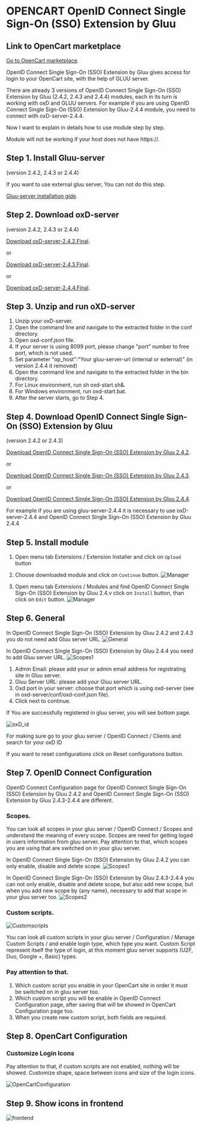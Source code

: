 OPENCART OpenID Connect Single Sign-On (SSO) Extension by Gluu 
=========================
## Link to OpenCart marketplace  

[Go to OpenCart marketplace](http://www.opencart.com/index.php?route=extension/extension/info&extension_id=27180&filter_search=Gluu).

OpenID Connect Single Sign-On (SSO) Extension by Gluu gives access for login to your OpenCart site, with the help of GLUU server.

There are already 3 versions of OpenID Connect Single Sign-On (SSO) Extension by Gluu (2.4.2, 2.4.3 and 2.4.4) modules, each in its turn is working with oxD and GLUU servers.
For example if you are using OpenID Connect Single Sign-On (SSO) Extension by Gluu-2.4.4 module, you need to connect with oxD-server-2.4.4.

Now I want to explain in details how to use module step by step. 

Module will not be working if your host does not have https://. 

## Step 1. Install Gluu-server 

(version 2.4.2, 2.4.3 or 2.4.4)

If you want to use external gluu server, You can not do this step.   

[Gluu-server installation gide](https://www.gluu.org/docs/deployment/).

## Step 2. Download oxD-server 

(version 2.4.2, 2.4.3 or 2.4.4)

[Download oxD-server-2.4.2.Final](https://ox.gluu.org/maven/org/xdi/oxd-server/2.4.2.Final/oxd-server-2.4.2.Final-distribution.zip).

or

[Download oxD-server-2.4.3.Final](https://ox.gluu.org/maven/org/xdi/oxd-server/2.4.3.Final/oxd-server-2.4.3.Final-distribution.zip).

or

[Download oxD-server-2.4.4.Final](https://ox.gluu.org/maven/org/xdi/oxd-server/2.4.4.Final/oxd-server-2.4.4.Final-distribution.zip).

## Step 3. Unzip and run oXD-server
 
1. Unzip your oxD-server. 
2. Open the command line and navigate to the extracted folder in the conf directory.
3. Open oxd-conf.json file.  
4. If your server is using 8099 port, please change "port" number to free port, which is not used.
5. Set parameter "op_host":"Your gluu-server-url (internal or external)" (in version 2.4.4 it removed)
6. Open the command line and navigate to the extracted folder in the bin directory.
7. For Linux environment, run sh oxd-start.sh&. 
8. For Windows environment, run oxd-start.bat.
9. After the server starts, go to Step 4.

## Step 4. Download OpenID Connect Single Sign-On (SSO) Extension by Gluu
 
(version 2.4.2 or 2.4.3)

[Download OpenID Connect Single Sign-On (SSO) Extension by Gluu 2.4.2](https://raw.githubusercontent.com/GluuFederation/gluu-sso-OpenCart-module/master/Gluu_SSO_2.4.2/Gluu_SSO_2.4.2.zip).

or

[Download OpenID Connect Single Sign-On (SSO) Extension by Gluu 2.4.3](https://raw.githubusercontent.com/GluuFederation/gluu-sso-OpenCart-module/master/Gluu_SSO_2.4.3/Gluu_SSO_2.4.3.zip).

or

[Download OpenID Connect Single Sign-On (SSO) Extension by Gluu 2.4.4](https://raw.githubusercontent.com/GluuFederation/gluu-sso-OpenCart-module/master/Gluu_SSO_2.4.4/Gluu_SSO_2.4.4.zip).

For example if you are using gluu-server-2.4.4 it is necessary to use oxD-server-2.4.4 and OpenID Connect Single Sign-On (SSO) Extension by Gluu 2.4.4

## Step 5. Install module
 
1. Open menu tab Extensions / Extension Installer and click on ```Upload``` button

2. Choose downloaded module and click on ```Continue``` button. 
![Manager](https://raw.githubusercontent.com/GluuFederation/gluu-sso-OpenCart-module/master/docu/1.png) 

3. Open menu tab Extensions / Modules and find OpenID Connect Single Sign-On (SSO) Extension by Gluu 2.4.v click on ```Install``` button, than click on ```Edit``` button.
![Manager](https://raw.githubusercontent.com/GluuFederation/gluu-sso-OpenCart-module/master/docu/2.png) 

## Step 6. General

In OpenID Connect Single Sign-On (SSO) Extension by Gluu 2.4.2 and 2.4.3  you do not need add Gluu server URL.
![General](https://raw.githubusercontent.com/GluuFederation/gluu-sso-OpenCart-module/master/docu/6.png)  

In OpenID Connect Single Sign-On (SSO) Extension by Gluu 2.4.4  you need to add Gluu server URL.
![Scopes1](https://raw.githubusercontent.com/GluuFederation/gluu-sso-OpenCart-module/master/docu/15.png) 

1. Admin Email: please add your or admin email address for registrating site in Gluu server.
2. Gluu Server URL: please add your Gluu server URL.
3. Oxd port in your server: choose that port which is using oxd-server (see in oxd-server/conf/oxd-conf.json file).
4. Click next to continue.

If You are successfully registered in gluu server, you will see bottom page.

![oxD_id](https://raw.githubusercontent.com/GluuFederation/gluu-sso-OpenCart-module/master/docu/7.png)

For making sure go to your gluu server / OpenID Connect / Clients and search for your oxD ID

If you want to reset configurations click on Reset configurations button.

## Step 7. OpenID Connect Configuration

OpenID Connect Configuration page for OpenID Connect Single Sign-On (SSO) Extension by Gluu 2.4.2 and OpenID Connect Single Sign-On (SSO) Extension by Gluu 2.4.3-2.4.4 are different.

### Scopes.
You can look all scopes in your gluu server / OpenID Connect / Scopes and understand the meaning of  every scope.
Scopes are need for getting loged in users information from gluu server.
Pay attention to that, which scopes you are using that are switched on in your gluu server.

In OpenID Connect Single Sign-On (SSO) Extension by Gluu 2.4.2  you can only enable, disable and delete scope.
![Scopes1](https://raw.githubusercontent.com/GluuFederation/gluu-sso-OpenCart-module/master/docu/8.png) 

In OpenID Connect Single Sign-On (SSO) Extension by Gluu 2.4.3-2.4.4 you can not only enable, disable and delete scope, but also add new scope, but when you add new scope by {any name}, necessary to add that scope in your gluu server too. 
![Scopes2](https://raw.githubusercontent.com/GluuFederation/gluu-sso-OpenCart-module/master/docu/9.png) 

### Custom scripts.

![Customscripts](https://raw.githubusercontent.com/GluuFederation/gluu-sso-OpenCart-module/master/docu/10.png)  

You can look all custom scripts in your gluu server / Configuration / Manage Custom Scripts / and enable login type, which type you want.
Custom Script represent itself the type of login, at this moment gluu server supports (U2F, Duo, Google +, Basic) types.

### Pay attention to that.

1. Which custom script you enable in your OpenCart site in order it must be switched on in gluu server too.
2. Which custom script you will be enable in OpenID Connect Configuration page, after saving that will be showed in OpenCart Configuration page too.
3. When you create new custom script, both fields are required.

## Step 8. OpenCart Configuration

### Customize Login Icons
 
Pay attention to that, if custom scripts are not enabled, nothing will be showed.
Customize shape, space between icons and size of the login icons.

![OpenCartConfiguration](https://raw.githubusercontent.com/GluuFederation/gluu-sso-OpenCart-module/master/docu/11.png)  

## Step 9. Show icons in frontend

![frontend](https://raw.githubusercontent.com/GluuFederation/gluu-sso-OpenCart-module/master/docu/12.png) 
